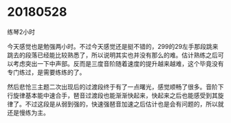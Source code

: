 # 20180528

练琴2小时

今天感觉也是勉强两小时。不过今天感觉还是挺不错的，299的29左手那段跳来跳去的段落已经能比较熟悉了，所以说明其实也并没有那么的难。估计熟练之后可以考虑突出一下中声部。反而是三度音阶随着速度的提升越来越难，这个毕竟没有专门练过，是需要练练的了。

然后悲怆三主题二次出现后的过渡段终于有了一点曙光，感觉顺畅了很多。音阶下行旋律基本能中速合手，琶音过渡段也能渐渐快起来，快起来之后也能感受到其旋律了。不过这段是从弱到强的，快速强琶音加速之后估计也是会有问题的，所以就还是慢练为主。

